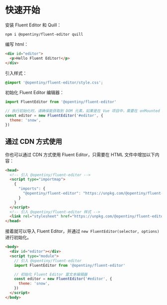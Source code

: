 # 快速开始

安装 Fluent Editor 和 Quill：

```shell
npm i @opentiny/fluent-editor quill
```

编写 html：

```html
<div id="editor">
  <p>Hello Fluent Editor!</p>
</div>
```

引入样式：

```css
@import '@opentiny/fluent-editor/style.css';
```

初始化 Fluent Editor 编辑器：

```javascript
import FluentEditor from '@opentiny/fluent-editor'

// 执行初始化时，请确保能获取到 DOM 元素，如果是在 Vue 项目中，需要在 onMounted 事件中执行。
const editor = new FluentEditor('#editor', {
  theme: 'snow',
})
```

## 通过 CDN 方式使用

你也可以通过 CDN 方式使用 Fluent Editor，只需要在 HTML 文件中增加以下内容：

```html
<head>
  <!-- 引入 @opentiny/fluent-editor -->
  <script type="importmap">
    {
      "imports": {
        "@opentiny/fluent-editor": "https://unpkg.com/@opentiny/fluent-editor@3.18.3/index.es.js"
      }
    }
  </script>
  <!-- 引入 @opentiny/fluent-editor 样式 -->
  <link rel="stylesheet" href="https://unpkg.com/@opentiny/fluent-editor@3.18.3/style.css" />
</head>
```

接着就可以导入 Fluent Editor，并通过 `new FluentEditor(selector, options)` 进行初始化。

```html
<body>
  <div id="editor"></div>
  <script type="module">
    // 引入 @opentiny/fluent-editor
    import FluentEditor from '@opentiny/fluent-editor'

    // 初始化 Fluent Editor 富文本编辑器
    const editor = new FluentEditor('#editor', {
      theme: 'snow',
    })
  </script>
</body>
```
